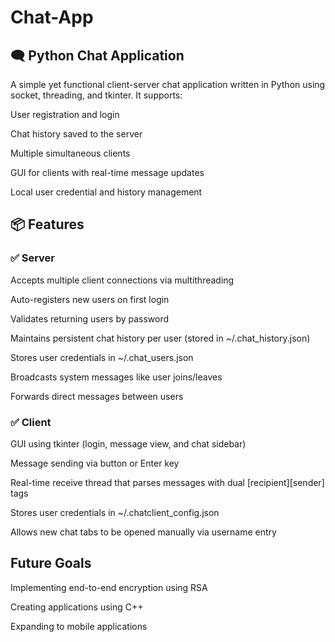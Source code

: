 # Chat-App

## 🗨️ Python Chat Application
A simple yet functional client-server chat application written in Python using socket, threading, and tkinter. It supports:

User registration and login

Chat history saved to the server

Multiple simultaneous clients

GUI for clients with real-time message updates

Local user credential and history management

## 📦 Features
### ✅ Server
Accepts multiple client connections via multithreading

Auto-registers new users on first login

Validates returning users by password

Maintains persistent chat history per user (stored in ~/.chat_history.json)

Stores user credentials in ~/.chat_users.json

Broadcasts system messages like user joins/leaves

Forwards direct messages between users

### ✅ Client
GUI using tkinter (login, message view, and chat sidebar)

Message sending via button or Enter key

Real-time receive thread that parses messages with dual [recipient][sender] tags

Stores user credentials in ~/.chatclient_config.json

Allows new chat tabs to be opened manually via username entry

## Future Goals

Implementing end-to-end encryption using RSA

Creating applications using C++

Expanding to mobile applications

